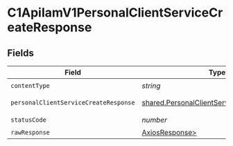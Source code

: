 # C1ApiIamV1PersonalClientServiceCreateResponse


## Fields

| Field                                                                                                    | Type                                                                                                     | Required                                                                                                 | Description                                                                                              |
| -------------------------------------------------------------------------------------------------------- | -------------------------------------------------------------------------------------------------------- | -------------------------------------------------------------------------------------------------------- | -------------------------------------------------------------------------------------------------------- |
| `contentType`                                                                                            | *string*                                                                                                 | :heavy_check_mark:                                                                                       | N/A                                                                                                      |
| `personalClientServiceCreateResponse`                                                                    | [shared.PersonalClientServiceCreateResponse](../../models/shared/personalclientservicecreateresponse.md) | :heavy_minus_sign:                                                                                       | Successful response                                                                                      |
| `statusCode`                                                                                             | *number*                                                                                                 | :heavy_check_mark:                                                                                       | N/A                                                                                                      |
| `rawResponse`                                                                                            | [AxiosResponse>](https://axios-http.com/docs/res_schema)                                                 | :heavy_minus_sign:                                                                                       | N/A                                                                                                      |